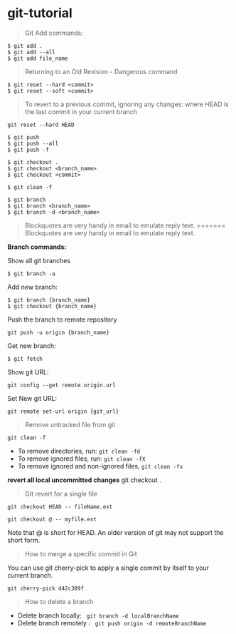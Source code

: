 # git-tutorial

>Git Add commands:
```
$ git add .
$ git add --all
$ git add file_name
```

>Returning to an Old Revision - Dangerous command
```
$ git reset --hard <commit>
$ git reset --soft <commit>
```

>To revert to a previous commit, ignoring any changes: where HEAD is the last commit in your current branch

```
git reset --hard HEAD
```


```
$ git push
$ git push --all
$ git push -f
```

```
$ git checkout .
$ git checkout <branch_name>
$ git checkout <commit>
```

```
$ git clean -f
```


```
$ git branch
$ git branch <branch_name>
$ git branch -d <branch_name>
```

> Blockquotes are very handy in email to emulate reply text.
=======
> Blockquotes are very handy in email to emulate reply text.

__Branch commands:__

Show all git branches
```
$ git branch -a
```
Add new branch:
```
$ git branch {branch_name}
$ git checkout {branch_name}
```
Push the branch to remote repository
```
git push -u origin {branch_name}
```

Get new branch:
```
$ git fetch
```

Show git URL:
```
git config --get remote.origin.url
```

Set New git URL:
```
git remote set-url origin {git_url}
```

> Remove untracked file from git
```
git clean -f
```
* To remove directories, run:  ```git clean -fd```
* To remove ignored files, run: ```git clean -fX```
* To remove ignored and non-ignored files, `git clean -fx`

__revert all local uncommitted changes__
git checkout .

>Git revert for a single file
```
git checkout HEAD -- fileName.ext

git checkout @ -- myfile.ext
```
Note that @ is short for HEAD. An older version of git may not support the short form.

>How to merge a specific commit in Git

You can use git cherry-pick to apply a single commit by itself to your current branch.
```
git cherry-pick d42c389f
```
>How to delete a branch
* Delete branch  locally: ``` git branch -d localBranchName```
* Delete branch remotely : ``` git push origin -d remoteBranchName```